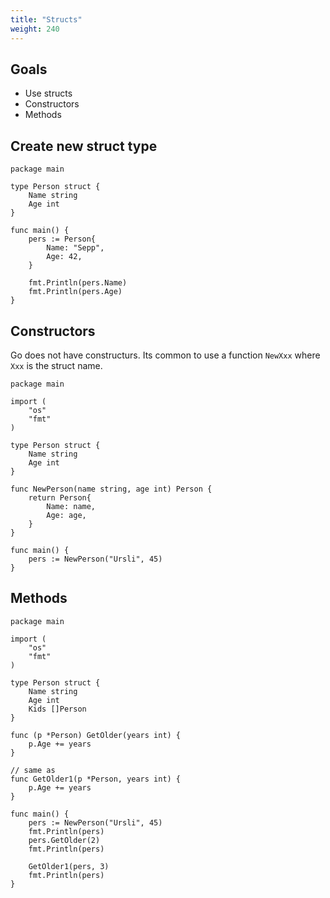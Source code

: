 ```yaml
---
title: "Structs"
weight: 240
---
```


## Goals

* Use structs
* Constructors
* Methods


## Create new struct type

```golang
package main

type Person struct {
	Name string
	Age int
}

func main() {
	pers := Person{
		Name: "Sepp",
		Age: 42,
	}

	fmt.Println(pers.Name)
	fmt.Println(pers.Age)
}
```


## Constructors

Go does not have constructurs. Its common to use a function `NewXxx` where `Xxx` is the struct name.

```golang
package main

import (
	"os"
	"fmt"
)

type Person struct {
	Name string
	Age int
}

func NewPerson(name string, age int) Person {
	return Person{
		Name: name,
		Age: age,
	}
}

func main() {
	pers := NewPerson("Ursli", 45)
}
```


## Methods

```
package main

import (
	"os"
	"fmt"
)

type Person struct {
	Name string
	Age int
	Kids []Person
}

func (p *Person) GetOlder(years int) {
	p.Age += years
}

// same as
func GetOlder1(p *Person, years int) {
	p.Age += years
}

func main() {
	pers := NewPerson("Ursli", 45)
	fmt.Println(pers)
	pers.GetOlder(2)
	fmt.Println(pers)

	GetOlder1(pers, 3)
	fmt.Println(pers)
}
```
